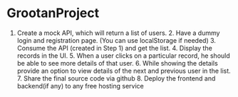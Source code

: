 # GrootanProject
1. Create a mock API, which will return a list of users. 2. Have a dummy login and registration page. (You can use localStorage if needed) 3. Consume the API (created in Step 1) and get the list. 4. Display the records in the UI. 5. When a user clicks on a particular record, he should be able to see more details of that user. 6. While showing the details provide an option to view details of the next and previous user in the list. 7. Share the final source code via github 8. Deploy the frontend and backend(if any) to any free hosting service
